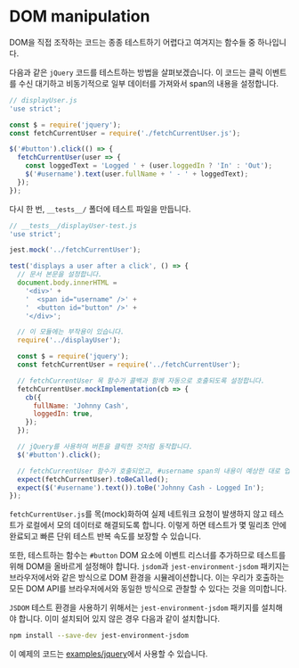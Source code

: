 # DOM manipulation

DOM을 직접 조작하는 코드는 종종 테스트하기 어렵다고 여겨지는 함수들 중 하나입니다. 

다음과 같은 `jQuery` 코드를 테스트하는 방법을 살펴보겠습니다. 이 코드는 클릭 이벤트를 수신 대기하고 비동기적으로 일부 데이터를 가져와서 span의 내용을 설정합니다.

```javascript
// displayUser.js
'use strict';

const $ = require('jquery');
const fetchCurrentUser = require('./fetchCurrentUser.js');

$('#button').click(() => {
  fetchCurrentUser(user => {
    const loggedText = 'Logged ' + (user.loggedIn ? 'In' : 'Out');
    $('#username').text(user.fullName + ' - ' + loggedText);
  });
});
```
다시 한 번, `__tests__/` 폴더에 테스트 파일을 만듭니다.

```javascript
// __tests__/displayUser-test.js
'use strict';

jest.mock('../fetchCurrentUser');

test('displays a user after a click', () => {
  // 문서 본문을 설정합니다.
  document.body.innerHTML =
    '<div>' +
    '  <span id="username" />' +
    '  <button id="button" />' +
    '</div>';

  // 이 모듈에는 부작용이 있습니다.
  require('../displayUser');

  const $ = require('jquery');
  const fetchCurrentUser = require('../fetchCurrentUser');

  // fetchCurrentUser 목 함수가 콜백과 함께 자동으로 호출되도록 설정합니다.
  fetchCurrentUser.mockImplementation(cb => {
    cb({
      fullName: 'Johnny Cash',
      loggedIn: true,
    });
  });

  // jQuery를 사용하여 버튼을 클릭한 것처럼 동작합니다.
  $('#button').click();

  // fetchCurrentUser 함수가 호출되었고, #username span의 내용이 예상한 대로 업데이트되었는지 확인합니다.
  expect(fetchCurrentUser).toBeCalled();
  expect($('#username').text()).toBe('Johnny Cash - Logged In');
});
```

`fetchCurrentUser.js`를 목(mock)화하여 실제 네트워크 요청이 발생하지 않고 테스트가 로컬에서 모의 데이터로 해결되도록 합니다. 이렇게 하면 테스트가 몇 밀리초 안에 완료되고 빠른 단위 테스트 반복 속도를 보장할 수 있습니다.

또한, 테스트하는 함수는 `#button` DOM 요소에 이벤트 리스너를 추가하므로 테스트를 위해 DOM을 올바르게 설정해야 합니다. `jsdom`과 `jest-environment-jsdom` 패키지는 브라우저에서와 같은 방식으로 DOM 환경을 시뮬레이션합니다. 이는 우리가 호출하는 모든 DOM API를 브라우저에서와 동일한 방식으로 관찰할 수 있다는 것을 의미합니다.

`JSDOM` 테스트 환경을 사용하기 위해서는 `jest-environment-jsdom` 패키지를 설치해야 합니다. 이미 설치되어 있지 않은 경우 다음과 같이 설치합니다.

```bash
npm install --save-dev jest-environment-jsdom
```
이 예제의 코드는 [examples/jquery](https://github.com/jestjs/jest/tree/main/examples/jquery)에서 사용할 수 있습니다.